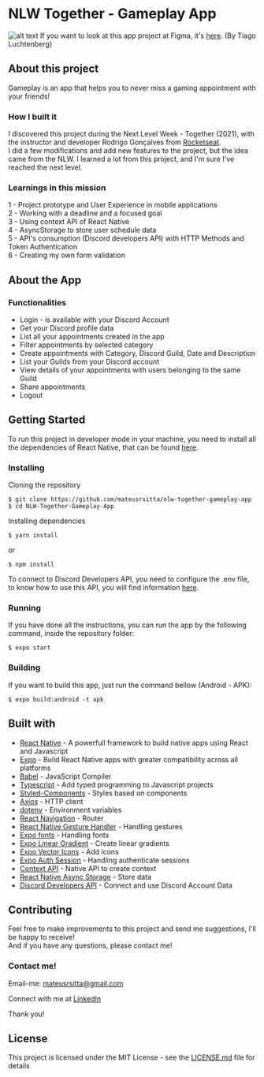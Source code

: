 # NLW Together - Gameplay App
![alt text](https://github.com/MateusRSitta/NLW-Together-Gameplay-App/blob/main/Frame.jpg?raw=true)
If you want to look at this app project at Figma, it's <a href="https://www.figma.com/community/file/991338130828322960/GamePlay">here</a>. (By Tiago Luchtenberg)

## About this project
Gameplay is an app that helps you to never miss a gaming appointment with your friends!

### How I built it
I discovered this project during the Next Level Week - Together (2021), with the instructor and developer Rodrigo Gonçalves from <a href="https://www.rocketseat.com.br">Rocketseat</a>. </br>
I did a few modifications and add new features to the project, but the idea came from the NLW. I learned a lot from this project, and I'm sure I've reached the next level.

### Learnings in this mission
1 - Project prototype and User Experience in mobile applications </br>
2 - Working with a deadline and a focused goal </br>
3 - Using context API of React Native </br>
4 - AsyncStorage to store user schedule data </br>
5 - API's consumption (Discord developers API) with HTTP Methods and Token Authentication </br>
6 - Creating my own form validation </br>

## About the App

### Functionalities

- Login - is available with your Discord Account
- Get your Discord profile data
- List all your appointments created in the app
- Filter appointments by selected category
- Create appointments with Category, Discord Guild, Date and Description
- List your Guilds from your Discord account
- View details of your appointments with users belonging to the same Guild
- Share appointments
- Logout

## Getting Started
To run this project in developer mode in your machine, you need to install all the dependencies of React Native, that can be found <a href="https://facebook.github.io/react-native/docs/getting-started">here</a>.

### Installing
Cloning the repository </br>
```
$ git clone https://github.com/mateusrsitta/nlw-together-gameplay-app
$ cd NLW-Together-Gameplay-App
```
Installing dependencies
```
$ yarn install
```
or
```
$ npm install
```
To connect to Discord Developers API, you need to configure the .env file, to know how to use this API, you will find information <a href="https://discord.com/developers/docs/intro">here</a>.

### Running
If you have done all the instructions, you can run the app by the following command, inside the repository folder:
```
$ expo start
```

### Building
If you want to build this app, just run the command bellow (Android - APK):
```
$ expo build:android -t apk
```

## Built with
- <a href="https://reactnative.dev">React Native</a> - A powerfull framework to build native apps using React and Javascript
- <a href="https://expo.dev">Expo</a> - Build React Native apps with greater compatibility across all platforms
- <a href="https://babeljs.io">Babel</a> - JavaScript Compiler
- <a href="https://www.typescriptlang.org">Typescript</a> - Add typed programming to Javascript projects
- <a href="https://styled-components.com">Styled-Components</a> - Styles based on components
- <a href="https://axios-http.com/docs/intro">Axios</a> - HTTP client
- <a href="https://www.npmjs.com/package/dotenv">dotenv</a> - Environment variables
- <a href="https://reactnavigation.org">React Navigation</a> - Router
- <a href="https://docs.swmansion.com/react-native-gesture-handler/docs/">React Native Gesture Handler</a> - Handling gestures
- <a href="https://docs.expo.dev/guides/using-custom-fonts/">Expo fonts</a> - Handling fonts
- <a href="https://docs.expo.dev/versions/latest/sdk/linear-gradient/">Expo Linear Gradient</a> - Create linear gradients
- <a href="https://icons.expo.fyi">Expo Vector Icons</a> - Add icons
- <a href="https://docs.expo.dev/versions/latest/sdk/auth-session/">Expo Auth Session</a> - Handling authenticate sessions
- <a href="https://pt-br.reactjs.org/docs/context.html">Context API</a> - Native API to create context
- <a href="https://react-native-async-storage.github.io/async-storage/docs/install/">React Native Async Storage</a> - Store data
- <a href="https://discord.com/developers/docs/intro">Discord Developers API</a> - Connect and use Discord Account Data

## Contributing
Feel free to make improvements to this project and send me suggestions, I'll be happy to receive! </br>
And if you have any questions, please contact me!

### Contact me!
Email-me: mateusrsitta@gmail.com

Connect with me at <a href="https://www.linkedin.com/in/mateussitta/">LinkedIn</a>

Thank you!

## License
This project is licensed under the MIT License - see the <a href="https://github.com/MateusRSitta/NLW-Together-Gameplay-App/edit/main/LICENSE">LICENSE.md</a> file for details
